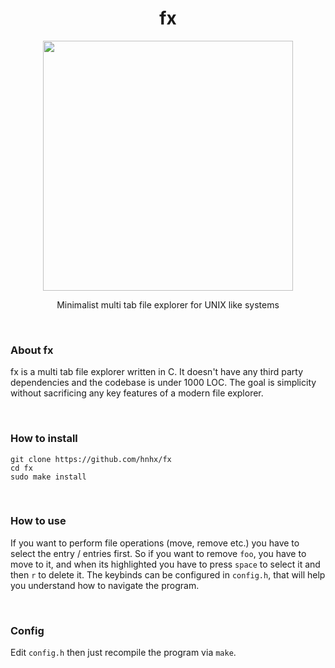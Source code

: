 <h1 align="center">fx</h1>
<p align="center">
<img src="https://user-images.githubusercontent.com/49120638/196036238-1cf59b2f-1172-4a03-ae02-ac2dcf02273f.png" width="400">
</p>

<p align="center">Minimalist multi tab file explorer for UNIX like systems</p>

<br>

### About fx
fx is a multi tab file explorer written in C. It doesn't have any third party dependencies and the codebase is under 1000 LOC. 
The goal is simplicity without sacrificing any key features of a modern file explorer. 

<br>

### How to install
```
git clone https://github.com/hnhx/fx
cd fx
sudo make install
```
<br>

### How to use
If you want to perform file operations (move, remove etc.) you have to select the entry / entries first. So if you want to remove `foo`, you have to move to it, and when its highlighted you have to press `space` to select it and then `r` to delete it.
The keybinds can be configured in `config.h`, that will help you understand how to navigate the program.

<br>

### Config
Edit `config.h` then just recompile the program via `make`.

<br>
